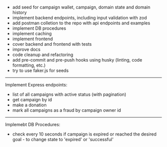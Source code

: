 - add seed for campaign wallet, campaign, domain state and domain history
- implement backend endpoints, including input validation with zod
- add postman colletion to the repo with api endpoints and examples
- implement DB procedures
- implement caching
- implement frontend
- cover backend and frontend with tests
- improve docs
- code cleanup and refactoring
- add pre-commit and pre-push hooks using husky (linting, code formatting, etc.)
- try to use faker.js for seeds

---
Implement Express endpoints:
- list of all campaigns with active status (with pagination)
- get campaign by id
- make a donation
- mark all campaigns as a fraud by campaign owner id

---
Implemebt DB Procedures:
- check every 10 seconds if campaign is expired or reached the desired goal - to change state to 'expired' or 'successful'